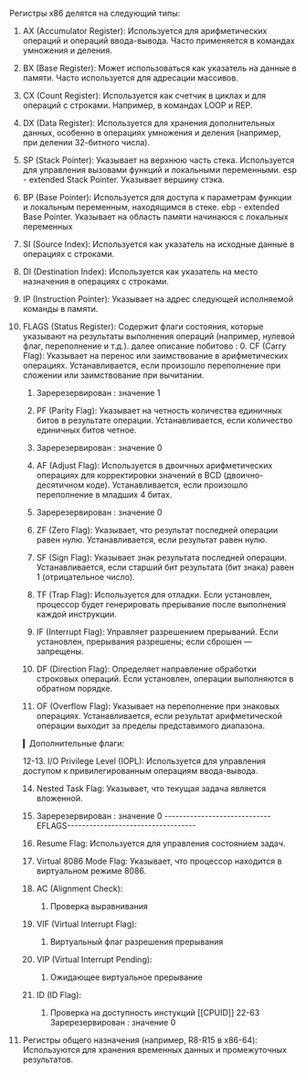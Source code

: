 Регистры х86 делятся на следующий типы:
1. AX (Accumulator Register): Используется для арифметических операций и операций ввода-вывода. Часто применяется в командах умножения и деления.	 

2. BX (Base Register): Может использоваться как указатель на данные в памяти. Часто используется для адресации массивов.

3. CX (Count Register): Используется как счетчик в циклах и для операций с строками. Например, в командах LOOP и REP.

4. DX (Data Register): Используется для хранения дополнительных данных, особенно в операциях умножения и деления (например, при делении 32-битного числа).

5. SP (Stack Pointer): Указывает на верхнюю часть стека. Используется для управления вызовами функций и локальными переменными.
	esp - extended Stack Pointer. Указывает вершину стэка.	

6. BP (Base Pointer): Используется для доступа к параметрам функции и локальным переменным, находящимся в стеке.
	ebp - extended Base Pointer. Указывает на область памяти начинаюся с локальных переменных

7. SI (Source Index): Используется как указатель на исходные данные в операциях с строками.

8. DI (Destination Index): Используется как указатель на место назначения в операциях с строками.

9. IP (Instruction Pointer): Указывает на адрес следующей исполняемой команды в памяти.

10. FLAGS (Status Register): Содержит флаги состояния, которые указывают на результаты выполнения операций (например, нулевой флаг, переполнение и т.д.). далее описание побитово :
	0.  CF (Carry Flag): 
		Указывает на перенос или заимствование в арифметических операциях. Устанавливается, если произошло переполнение при сложении или заимствование при вычитании.
	1. Заререзервирован : значение 1 
	2. PF (Parity Flag):
		 Указывает на четность количества единичных битов в результате операции. Устанавливается, если количество единичных битов четное.
	3. Заререзервирован : значение 0
	4. AF (Adjust Flag):
		Используется в двоичных арифметических операциях для корректировки значений в BCD (двоично-десятичном коде). Устанавливается, если произошло переполнение в младших 4 битах.
	5. Заререзервирован : значение 0
	6. ZF (Zero Flag):
		Указывает, что результат последней операции равен нулю. Устанавливается, если результат равен нулю.

	7. SF (Sign Flag):
		Указывает знак результата последней операции. Устанавливается, если старший бит результата (бит знака) равен 1 (отрицательное число).

	8. TF (Trap Flag):
		Используется для отладки. Если установлен, процессор будет генерировать прерывание после выполнения каждой инструкции.

	9. IF (Interrupt Flag):
		Управляет разрешением прерываний. Если установлен, прерывания разрешены; если сброшен — запрещены.

	10. DF (Direction Flag):
		Определяет направление обработки строковых операций. Если установлен, операции выполняются в обратном порядке.

	11. OF (Overflow Flag):
		Указывает на переполнение при знаковых операциях. Устанавливается, если результат арифметической операции выходит за пределы представимого диапазона.

	▎Дополнительные флаги:

	12-13. I/O Privilege Level (IOPL):
		 Используется для управления доступом к привилегированным операциям ввода-вывода.

	14. Nested Task Flag:
		 Указывает, что текущая задача является вложенной.
	15. Заререзервирован : значение 0
	-----------------------------EFLAGS-----------------------------------
	 16. Resume Flag:
		 Используется для управления состоянием задач.

	17. Virtual 8086 Mode Flag:
		 Указывает, что процессор находится в виртуальном режиме 8086.		 
	18. AC (Alignment Check):
		1. Проверка выравнивания
	19. VIF (Virtual Interrupt Flag):
		1. Виртуальный флаг разрешения прерывания
	20. VIP (Virtual Interrupt Pending):
		1. Ожидающее виртуальное прерывание
	21. ID (ID Flag):
		1. Проверка на доступность инстукций [[CPUID]]
	22-63 Заререзервирован : значение 0

11. Регистры общего назначения (например, R8-R15 в x86-64): Используются для хранения временных данных и промежуточных результатов.

